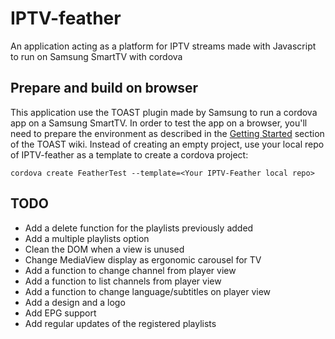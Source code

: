 # IPTV-feather
An application acting as a platform for IPTV streams made with Javascript to run on Samsung SmartTV with cordova

## Prepare and build on browser
This application use the TOAST plugin made by Samsung to run a cordova app on a Samsung SmartTV. In order to test the app on a browser, you'll need to prepare the environment as described in the [Getting Started](https://github.com/Samsung/cordova-plugin-toast/wiki) section of the TOAST wiki.
Instead of creating an empty project, use your local repo of IPTV-feather as a template to create a cordova project:

`cordova create FeatherTest --template=<Your IPTV-Feather local repo>`
## TODO
- Add a delete function for the playlists previously added
- Add a multiple playlists option
- Clean the DOM when a view is unused
- Change MediaView display as ergonomic carousel for TV
- Add a function to change channel from player view
- Add a function to list channels from player view
- Add a function to change language/subtitles on player view
- Add a design and a logo
- Add EPG support
- Add regular updates of the registered playlists
